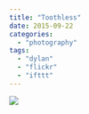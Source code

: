 ```yaml
---
title: "Toothless"
date: 2015-09-22
categories: 
  - "photography"
tags: 
  - "dylan"
  - "flickr"
  - "ifttt"
---
```


![](https://farm6.staticflickr.com/5669/21593517141_2c5b60da36_b.jpg)
